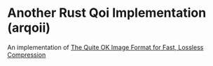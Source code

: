 Another Rust Qoi Implementation (arqoii)
========================================

An implementation of [The Quite OK Image Format for Fast, Lossless Compression](https://qoiformat.org/)
